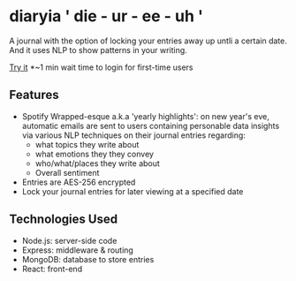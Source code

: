 # diaryia ' die - ur - ee - uh '
A journal with the option of locking your entries away up untli a certain date. And it uses NLP to show patterns in your writing.

[Try it](https://diario-mxz8.onrender.com/) *~1 min wait time to login for first-time users

## Features
- Spotify Wrapped-esque a.k.a 'yearly highlights': on new year's eve, automatic emails are sent to users containing personable data insights via various NLP techniques on their journal entries regarding:
  - what topics they write about
  - what emotions they they convey
  - who/what/places they write about
  - Overall sentiment
- Entries are AES-256 encrypted
- Lock your journal entries for later viewing at a specified date

## Technologies Used
- Node.js: server-side code
- Express: middleware & routing
- MongoDB: database to store entries
- React: front-end
